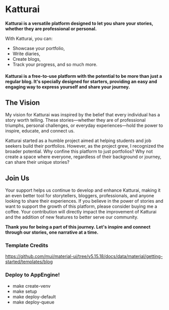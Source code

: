# Katturai
**Katturai is a versatile platform designed to let you share your stories, whether they are professional or personal.** 

With Katturai, you can:
- Showcase your portfolio,
- Write diaries,
- Create blogs,
- Track your progress,
  and so much more.

#### Katturai is a free-to-use platform with the potential to be more than just a regular blog. It's specially designed for starters, providing an easy and engaging way to express yourself and share your journey.

## The Vision
My vision for Katturai was inspired by the belief that every individual has a story worth telling. These stories—whether they are of professional triumphs, personal challenges, or everyday experiences—hold the power to inspire, educate, and connect us.

Katturai started as a humble project aimed at helping students and job seekers build their portfolios. However, as the project grew, I recognized the broader potential. Why confine this platform to just portfolios? Why not create a space where everyone, regardless of their background or journey, can share their unique stories?

## Join Us
Your support helps us continue to develop and enhance Katturai, making it an even better tool for storytellers, bloggers, professionals, and anyone looking to share their experiences. If you believe in the power of stories and want to support the growth of this platform, please consider buying me a coffee. Your contribution will directly impact the improvement of Katturai and the addition of new features to better serve our community.

**Thank you for being a part of this journey. Let's inspire and connect through our stories, one narrative at a time.**

### Template Credits
https://github.com/mui/material-ui/tree/v5.15.18/docs/data/material/getting-started/templates/blog



### Deploy to AppEngine!
- make create-venv
- make setup
- make deploy-default
- make deploy-queue
